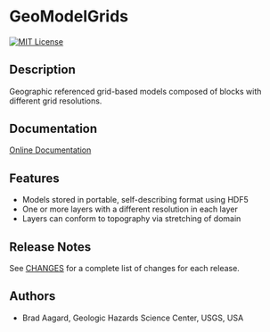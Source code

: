 # GeoModelGrids

####

[![MIT License](https://img.shields.io/badge/license-MIT-blue.svg)](https://github.com/baagaard-usgs/geomodelgrids/blob/master/LICENSE)

## Description

Geographic referenced grid-based models composed of blocks with
different grid resolutions.

## Documentation

[Online Documentation](https://baagaard-usgs.github.io/geomodelgrids)

## Features

* Models stored in portable, self-describing format using HDF5
* One or more layers with a different resolution in each layer
* Layers can conform to topography via stretching of domain

## Release Notes

See [CHANGES](CHANGES.md) for a complete list of changes for each
release.

## Authors

* Brad Aagard, Geologic Hazards Science Center, USGS, USA
